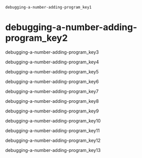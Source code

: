 ```ngMeta
debugging-a-number-adding-program_key1
```
# debugging-a-number-adding-program_key2
debugging-a-number-adding-program_key3


debugging-a-number-adding-program_key4


debugging-a-number-adding-program_key5

debugging-a-number-adding-program_key6

debugging-a-number-adding-program_key7

debugging-a-number-adding-program_key8

debugging-a-number-adding-program_key9

debugging-a-number-adding-program_key10

debugging-a-number-adding-program_key11

debugging-a-number-adding-program_key12

debugging-a-number-adding-program_key13


